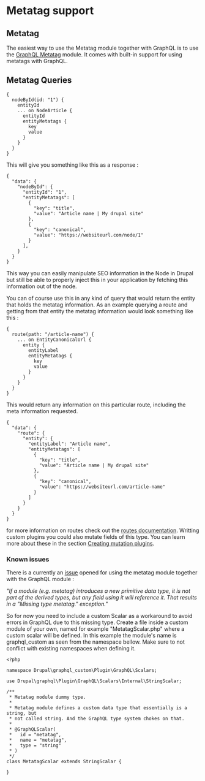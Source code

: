 # Metatag support

## Metatag

The easiest way to use the Metatag module together with GraphQL is to use the [GraphQL Metatag](https://www.drupal.org/project/graphql_metatag) module. It comes with built-in support for using metatags with GraphQL.

## Metatag Queries

```text
{
  nodeById(id: "1") {
    entityId
    ... on NodeArticle {
      entityId
      entityMetatags {
        key
        value
      }
    }
  }
}
```

This will give you something like this as a response :

```text
{
  "data": {
    "nodeById": {
      "entityId": "1",
      "entityMetatags": [
        {
          "key": "title",
          "value": "Article name | My drupal site"
        },
        {
          "key": "canonical",
          "value": "https://websiteurl.com/node/1"
        }
      ],
    }
  }
}
```

This way you can easily manipulate SEO information in the Node in Drupal but still be able to properly inject this in your application by fetching this information out of the node.

You can of course use this in any kind of query that would return the entity that holds the metatag information. As an example querying a route and getting from that entity the metatag information would look something like this :

```text
{
  route(path: "/article-name") {
    ... on EntityCanonicalUrl {
      entity {
        entityLabel
        entityMetatags {
          key
          value
        }
      }
    }
  }
}
```

This would return any information on this particular route, including the meta information requested.

```text
{
  "data": {
    "route": {
      "entity": {
        "entityLabel": "Article name",
        "entityMetatags": [
          {
            "key": "title",
            "value": "Article name | My drupal site"
          },
          {
            "key": "canonical",
            "value": "https://websiteurl.com/article-name"
          }
        ]
      }
    }
  }
}
```

for more information on routes check out the [routes documentation](https://github.com/drupal-graphql/graphql/tree/8cd60a2ef286cae23086a2945c73cfd690444329/doc/metatag/queries/routes.md). Writting custom plugins you could also mutate fields of this type. You can learn more about these in the section [Creating mutation plugins](https://github.com/drupal-graphql/graphql/tree/8cd60a2ef286cae23086a2945c73cfd690444329/doc/metatag/mutations/creating-mutation-plugins.md).

### Known issues

There is a currently an [issue](https://github.com/drupal-graphql/graphql/issues/609) opened for using the metatag module together with the GraphQL module :

_"If a module \(e.g. metatag\) introduces a new primitive data type, it is not part of the derived types, but any field using it will reference it. That results in a "Missing type metatag." exception."_

So for now you need to include a custom Scalar as a workaround to avoid errors in GraphQL due to this missing type. Create a file inside a custom module of your own, named for example "MetatagScalar.php" where a custom scalar will be defined. In this example the module's name is graphql\_custom as seen from the namespace bellow. Make sure to not conflict with existing namespaces when defining it.

```text
<?php

namespace Drupal\graphql_custom\Plugin\GraphQL\Scalars;

use Drupal\graphql\Plugin\GraphQL\Scalars\Internal\StringScalar;

/**
 * Metatag module dummy type.
 *
 * Metatag module defines a custom data type that essentially is a string, but
 * not called string. And the GraphQL type system chokes on that.
 *
 * @GraphQLScalar(
 *   id = "metatag",
 *   name = "metatag",
 *   type = "string"
 * )
 */
class MetatagScalar extends StringScalar {

}
```

